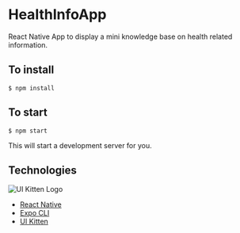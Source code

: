 # HealthInfoApp

React Native App to display a mini knowledge base on health related information.

## To install

```
$ npm install
```

## To start

```
$ npm start
```

This will start a development server for you.

## Technologies

![UI Kitten Logo](https://akveo.github.io/react-native-ui-kitten/images/Group-142x.png)

- [React Native](https://reactnative.dev/docs/getting-started)
- [Expo CLI](https://reactnative.dev/docs/getting-started)
- [UI Kitten](https://akveo.github.io/react-native-ui-kitten/)
